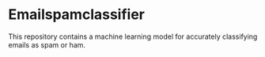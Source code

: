 # Emailspamclassifier
This repository contains a machine learning model for accurately classifying emails as spam or ham.
